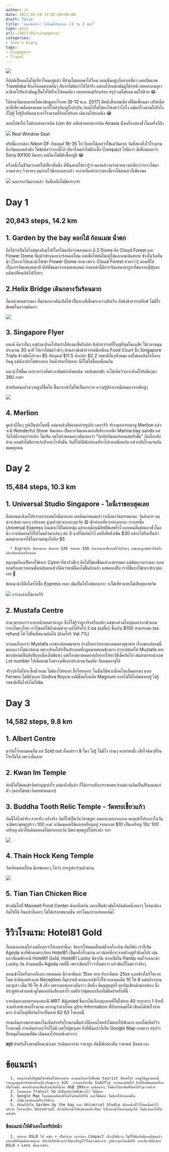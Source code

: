 ```yaml
---
author: in
date: 2017-05-10 15:02:26+00:00
draft: false
title: 'อินหนีเที่ยว: ไปสิงคโปร์มาและ [3 วัน 2 คืน]'
type: post
url: /2017/05/singapore/
categories:
- Innn's Diary
tags:
- Singapore
- Travel
---
```


![](https://www.innnblog.com/wp-content/uploads/2017/05/IMG_0730-1024x672.jpg)


ก็ปกติเป็นคนไม่ได้เที่ยวไหนอยู่แล้ว ที่บ้านไม่ค่อยพาไปไหน ตอนนั้นอยู่ๆก็อยากเที่ยว เลยเปิดแอพ Traveloka ที่กดโหลดมาเพลินๆ ทีแรกไม่คิดว่าใช้ได้จริง แต่กดไปกดมามันดูใช้ง่ายดี เลยลองกดดูราคาสิงคโปร์แล้วมันดูเป็นไปได้ที่จะไปคนเดียว เลยบอกแม่เรียบร้อย สรุป แม่ไม่ยอม แม่ไปด้วย 😂

<!-- more -->

ไปสามวันแบบแทบไม่หาข้อมูลอะไรเลย [8-10 พ.ค. 2017] มีหนังสือเล่มเดียวที่ยืมเพื่อนมา เสริชเน็ตหาที่เที่ยวพล็อตลงแมพ เอาที่ใกล้ๆกันอยู่ใกล้ๆกัน ก่อนไปไม่ได้หาไปเลยว่าไปไง แม้แต่โรงแรมไปยังไงก็ไม่รู้ ไปรู้อีกทีตอนจะหาโรงแรมที่สิงคโปร์เลย เดินวนไปรอบนึง 😂


ตอนไปขาไป ไปด้วยสายการบิน Lion Air กลับด้วยสายการบิน Airasia นั่งเครื่องสองชั่วโมงครึ่งก็ถึง

![](https://www.innnblog.com/wp-content/uploads/2017/05/RealWindow-1024x768.jpg)
Real Window Seat

ทริปนี้เอากล้อง Nikon DF กับเลนส์ 18-35 ไป ก็บอกได้เลยว่าใช้แค่วันแรก วันที่สองทิ้งไว้โรงแรม อีกวันแบกหลังหัก ให้ข้อคิดว่าจากนี้ไป เที่ยวไหนถ้าไม่มีรถซื้อ Compact ไปดีกว่า มีเพื่อนบอกว่า Sony RX100 ดีมากๆ แต่ก็คงไม่มีตังซื้ออยู่ดี 😂

ครั้งหนึ่งในชีวิตเราเคยไปเที่ยวที่หนึ่ง ที่นั้นสอนให้เรารู้ว่า มองแล้วจดจำด้วยดวงตาดีกว่าว่าเราได้มา ภาพสวยๆ วิวสวยๆ คนถ่ายไว้มีเยอะแยะแล้ว จะถ่ายก็แค่ถ่ายว่าตรงนี้เราได้มาแล้วก็เพียงพอ

![](https://www.innnblog.com/wp-content/uploads/2017/05/SingaporeCalendar-1024x726.jpg)
นอกจากวันแรกแล้ว วันที่เหลือไม่มีตารางจ้า


# Day 1




## 20,843 steps, 14.2 km




## 1. Garden by the bay ดอกไม้ ก้อนเมฆ น้ำตก


ถือได้ว่าเป็นไฮไลต์ของสิงคโปร์ใครไม่มาถือว่าพลาดมาก มี 2 Dome คือ Cloud Forest และ Flower Dome ที่แม้ว่าข้างนอกจะร้อนแค่ไหน แต่เพื่อให้ต้นไม้อยู่ได้และคนเดินสบาย ข้างในจึงเย็นฉ่ำ [ใครจะไปแนะนำให้เข้า Flower Dome ก่อน เพราะ Cloud Forest สวยกว่า] ตอนที่ไปเป็นการจัดแสดงดอกทิวลิปที่ขนมาจากเนเธอแลนด์ ก่อนหน้านี้มีการจัดแสดงซากูระที่ขนจากญี่ปุ่นมา ผลัดเปลี่ยนกันไปเรื่อยๆ


## 2.Helix Bridge เดินกลางวันร้อนมาก


ก็แค่สะพานธรรมดา ที่ตอนกลางคืนเปิดไฟ เป็นทางที่เชื่อมระหว่างตึกเรือ กับชิงช้าสวรรค์ยักษ์ ไม่มีไรพิเศษในความคิดเรา

![](https://www.innnblog.com/wp-content/uploads/2017/05/IMG_7851-1024x776.jpg)





## 3. Singapore Flyer


แพงดี คิดว่างั้นๆ แต่ถ้ามาสิงคโปร์แล้วก็ต้องมาขึ้นรึเปล่า ชิงช้าสวรรค์ที่ใหญ่ที่สุดในเอเชีย ใช้เวลาหมุนประมาณ 30 นาที ให้เราได้ชมวิวช้าๆ ด้านล่างชิงช้าสวรรค์มีเหมือน Food Court ชื่อ Singapore Trails ข้าวมันไก่ราคา $5 บัคกุตเต๋ $11.5 น้ำเปล่า $2.2 รสชาติงั้นๆทั้งหมด แต่ไม่เคยกินไรก็ลองกินดู แต่น้ำเปล่าไม่ต้องลอง กินน้ำก้อกไปเหอะ นี่ก็ไม่ได้ซื้อเหมือนกัน

แนะนำให้ขึ้นเวลาระหว่างที่พระอาทิตย์กำลังตกดิน จนลับขอบฟ้า จะได้เห็นวิวเกาะสิงคโปร์เต็มๆตา 360 องศา

สำหรับคนกลัวความสูงก็ขึ้นได้ พื้นกระเช้าไม่ได้เป็นกระจก ความรู้สึกจะเหมือนมองจากตึกสูง

![](https://www.innnblog.com/wp-content/uploads/2017/05/IMG_1037-1024x768.jpg)





## 4. Merlion


ดูแล้วก็งั้นๆ รูปเป็นปกโพสนี้ แต่มาแล้วก็ต้องมาถ่ายรูปปะ เฉยๆจีจี จริงๆนอกจากมาดู Merlion แล้วจะมี Wonderful Show จัดแสดง เป็นการจัดแสดงแสงสีเสียงจากตึก Marina bay sands แต่วันไปนั่งรอแล้วรออีก ไม่เปิด จนไปถามคนแถวนั้นบอกว่า "อิทอีสอันเดอร์คอนสตรักชั่น" ก็แป๊กกลับบ้าน แถมยังไม่มีการแจ้งป้ายอะไรทั้งนั้น วันที่ไปก็มีนักท่องเที่ยวไปรอเหมือนกัน แห้วกลับโรงแรมกันหมดทุกคน


# Day 2




## 15,484 steps, 10.3 km




## 1. Universal Studio Singapore - ไอนี่เราชอบสุดเลย


คือตอนมาสิงคโปร์เราอยากเล่นไอนี่มากเลย เลยคิดมาหมดแล้วว่าเนี่ยมาวันธรรมดานะ วันอังคาร คนน่าจะน้อย บลาๆ เปล่าเลย ดูๆแล้วน่าจะเยอะทุกวัน 😩 นักท่องเที่ยวเยอะมากอะ เราเลยซื้อ Universal Express ถึงแม้จะใช้ไม่ค่อยคุ้ม แต่จะเหมือนมีสิทธิ์พิเศษไรงี้ แบบคนอื่นต่อแถวชั่วโมงนึง เราเดินผ่านไปให้โดนอิจฉาเล่นๆ ต่อ 3 นาทีได้เล่นไรงี้ แต่ก็เสียตังเพิ่ม $30 แต่จะได้รับเป็นส่วดลดค่าอาหารใช้ในสวนสนุกได้อีก $5



 	  * Express มีสองแบบ คือแบบ $30 กับแบบ $50 ถ้าแบบแพงก็เล่นซ้ำได้เรื่อยๆ แต่แบบถูกลัดคิวได้ครั้งเดียวต่อหนึ่งเครื่องเล่น

สนุกสุดก็คงเป็นรถไฟเหาะ Cylon ที่น่ากัวมั่กๆ คือไม่ใช่แค่ขึ้นแล้วลงธรรมดา แต่มันควงสว่านอะ แบบยอมรับเลยว่าตอนนั้นหลับตาแล้วก็คิดว่าชาตินี้คงไม่ขึ้นอีกแล้ว แต่พอลงปั้บ เราก็ขึ้นรถไฟเหาะข้างๆต่อเลย 🤣

ข้อแนะนำก็คือใครไปซื้อ Express เหอะ มันเป็นไฮไลต์ของเกาะ จะได้เที่ยวแบบไม่เสียสุขภาพจิต

![](https://www.innnblog.com/wp-content/uploads/2017/05/IMG_4629-1024x768.jpg)
กว่าจะถ่ายได้ยากจีจี


## 2. Mustafa Centre


อ่านๆมาบอกว่าจะขายน้ำหอมราคาถูก ซึ่งก็ไม่รู้ว่าถูกจริงหรือเปล่า แต่ของส่วนใหญ่นอกจากน้ำหอมราคาก็พอๆไทย เราไม่เคยใช้น้ำหอมด้วย แต่ได้รับไป 2 ea (แม่ซื้อ) ซื้อเกิน $100 สามารถขอ tax refund ได้ ไปยื่นที่สนามบินได้ (สิงคโปร์ Vat 7%)

บางคนก็บอกว่า Mustafa เอาของปลอมมาขาย บ้างก็บอกว่าเอาของหมดอายุมาขาย เรื่องของปลอมนี่ขอบอกว่าไม่น่าปลอม เพราะสิงคโปร์เป็นประเทศที่กฏหมายค่อนข้างแรง ถ้าจะปล่อยให้ Mustafa ขายของปลอมเป็นสิบปีแบบนี้คงไม่ดีแน่ๆ แต่เรื่องของหมดอายุก็อยากให้หาวิธีเช็คกันไป เช่นสามารถนำเลข Lot number ไปเช็คตามเว็บต่างๆเพื่อกะประมาณวันผลิต วันหมดอายุได้

จริงๆถ้าไม่ได้จะซื้อน้ำหอม ไม่ต้องไปหรอก ซื้อไทยเหอะ ในนั้นก็มีพวกช็อคโกแล็ตตลาดๆ แบบ Ferrero ไม่มีดีๆแบบ Godiva Royce แต่มีช็อคโกแล็ต Magnum แบบไม่ใช่ไอติมขายอยู่ ไม่รู้รสชาติเป็นไงยังไม่ได้ชิม


# Day 3




## 14,582 steps, 9.8 km




## 1. Albert Centre


มากินโจ๊กตามคนอื่น แต่ Sold out ตั้งแต่ราว 8 โมง ไม่รู้ ไม่มีไร ผ่านๆ คงอร่อยมั้ง เสียใจนิดๆที่กินโจ้กไม่ได้ เพราะตื่นสาย


## 2. Kwan Im Temple


ปกติไม่ใช่คนเข้าวัดทำบุญเท่าไร แต่มาถึงที่แล้ว ก็ได้กราบสักการะขอพรเจ้าแม่กวนอิมเป็นสิริมงคลแก่ตัว (ดอกไม้หน้าวัดขายแพงมาก)


## 3. Buddha Tooth Relic Temple - วัดพระเขี้ยวแก้ว


อันนี้ไฮไลต์จริง สวยจริง อลังจริง วันที่ไปเป็นวันวิสาขบูชา คนเยอะมากกกกกก ตอนเข้าไปรอบๆในวันจะมีพระพุทธรูปราว 100 องค์ จะมีคนคอยให้แลกเหรียญอยู่ จากแบงค์ $10 เป็นเหรียญ 10c 100 เหรียญ แล้วให้เดินหยอดให้ครบรอบวัด มีพระพุทธรูปให้สรงน้ำ ฯลฯ

![](https://www.innnblog.com/wp-content/uploads/2017/05/2422DD73-C749-4C13-982E-549DDA17A021-576x1024.jpeg)



## 4. Thain Hock Keng Temple


วัดเทียนฮกเกี้ยน มีเทพเยอะๆ ไหว้ๆ ถ่ายรูปเกร๋ๆแล้วผ่าน

![](https://www.innnblog.com/wp-content/uploads/2017/05/Thain-Hock-Keng-577x1024.jpeg)



## 5. Tian Tian Chicken Rice


ข้าวมันไก่ที่ Maxwell Food Center ดังเหลือเกิน บอกเป็นข้าวมันไก่อันดับหนึ่งบลาๆ ใครมาต้องกินให้ได้ กินแล้วก็เฉยๆ ไม่ได้อร่อยขนาดนั้น อย่าโดนกระแสหลอก![](https://www.innnblog.com/wp-content/uploads/2017/05/Chicken-Rice-1024x577.jpeg)





# รีวิวโรงแรม: Hotel81 Gold


ก็ตอนบอกแม่ไป แม่ก็บอกว่าให้งบเท่านี้นะ จัดการให้หมดตั้งแต่ตั๋วเครื่องบิน ยันที่พัก เราก็เปิด Agoda หาที่พักตามระเบียบ Hotel81 เป็นเครือโรงแรม ดาวน้อยที่กระจายตัวอยู่ทั่วสิงคโปร์ เช่นแถวที่ผมพักจะมี Hotel81 Gold, Hotel81 Lucky ติดๆกัน หากเปิดใน Pantip คนก็จะแนะนำ Lucky กัน ส่วนผมเชื่อ Agoda กดที่นี้ เพราะมีคนรีวิวว่าใหม่กว่า แล้วมันก็ใหม่กว่าจริงๆ

ตอนเข้าไปครั้งแรกก็แบบ เหยดดดด นี่ราคาคืนละ 15xx หรอ ยังกะคืนละ 25xx แบบข้างในรีโนเวทใหม่ ทำดีทุกอย่างเลย Reception ก็คุยง่ายดี ตอนแรกเข้าไปให้ คะแนนเต็ม 10 ให้ 8 แต่หลังจากนอนๆแล้ว เต็ม 10 ให้ 4 ครึ่ง เพราะตอนกลางคืนราว ตีหนึ่ง มีคนสูบบุหรี่ คุยกันเสียงดังนอกห้อง ซึ่งประตูห้องด้านหน้าดูไม่ค่อยกันเสียงเท่าไร แต่ถือว่าคุ้มและเลือกไม่ผิดสำหรับที่นี้

การเดินทางสามารถลงสถานี MRT Aljunied ขึ้นรถได้เกือบทุกสายที่ไม่ใช่สาย 40 ระยะทาง 1 ป้ายก็จะมาถึงหน้าซอยโรงแรม อยากดูว่าสายไหน ดูป้าย Information ที่ป้ายรถเมล์ได้ เขียนได้เข้าใจง่ายมาก ส่วนใหญ่ที่ผ่านก็จะเป็นสาย 62 63 ไรแบบนี้

ก่อนเดินทางพยายามหาในเน็ตสำหรับโรงแรมนี้แล้วก็คือคนไทยยังไม่ค่อยไปพักมาก แทบไม่เห็นรีวิวโรงแรมนี้ การเดินทางอะไรก็ไม่มี เลยไปสุ่มๆเลย ถึงที่นั้นแล้วก็เปิด Google Map ถามทาง สรุปว่าปักหมุดในแผนที่ผิด เดินหลงไปรอบนึงค่าาาาา

**สรุป** สำหรับโรงแรมก็แนะนำเลย ว่าเดินทางง่าย ราคาถูก อันนี้พักสองคืน ราคาแค่ 3xxx เอง


# ข้อแนะนำ





 	  1. ตอนก่อนไปก็ดูซิมโทรศัพท์ไปหลายค่าย บางคนก็บอกไปซื้อซิม tourist ที่สิงคโปร์ แต่ดูไปดูมาตอนนี้ราคาถูกสุดสำหรับนักท่องเที่ยวก็อยู่แถวๆ $15  เราเลยเลือกซื้อ Sim2fly จากสนามบินไป ก็เปลี่ยนซิมบนเครื่อง เปิดโรมมิ่ง พอเครื่องแตะพื้นก็เล่นเน็ตได้เลย 4GB 399บาท เหลือมากๆ ไม่ต้องไปหาซิมที่สิงคโปร์วุ่นวายด้วย
 	  2. โหลดแอพ Transit SG ที่เป็นรูปรถไฟสีเขียวๆไว้ ใช้ดีมาก
 	  3. Google Map โหลดแผนที่ออฟไลน์ในสิงคโปร์ได้ และใช้ดีมาก ไม่ต้องไปหาแอพอื่น
 	  4. ถ้ามีแว่นกันแดดก็เอาไปด้วย
 	  5. ที่สิงคโปร์ใน Garden by the bay และ Universal Studio มีก้อกน้ำที่ไว้ให้คนดื่มน้ำไว้บริการ ใครจะเที่ยว Universal ทั้งวันก็เอาน้ำไปแค่ขวดเดียวก็พอ ไปกรอกน้ำในสวนสนุกได้ ไม่ต้องแบกไปให้หลังหัก



### ข้อแนะนำให้ตัวเองในทริปหน้า





 	  1. อย่าเอา DSLR ไป หนัก + เป็นกังวล เอากล้อง Compact เล็กๆไปดีกว่า ไม่ก็ใช้มือถือนี้และดีสุดแล้ว กล้องที่ดีที่สุดคือตาตนเอง เสียเงินไปเที่ยวแล้วใช้ตาเก็บรูปไว้ในความทรงจำ รูปต่างๆหาในเน็ตได้ การเที่ยวที่มีกล้อง DSLR + Lens นั้นควรมีรถ


